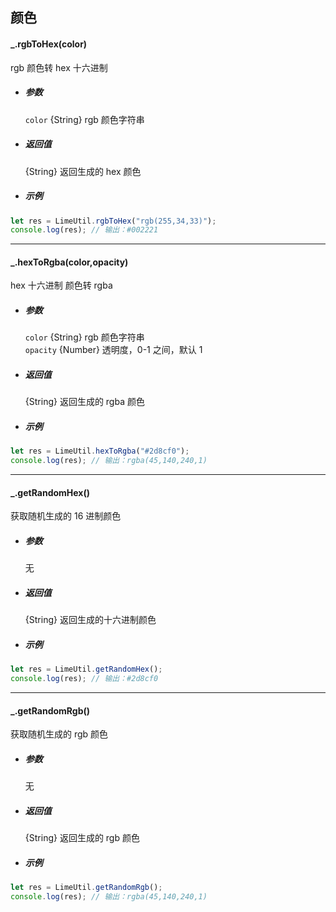 ## 颜色

#### \_.rgbToHex(color)

rgb 颜色转 hex 十六进制

- ##### 参数

  `color` {String} rgb 颜色字符串

- ##### 返回值

  {String} 返回生成的 hex 颜色

- ##### 示例

```javascript
let res = LimeUtil.rgbToHex("rgb(255,34,33)");
console.log(res); // 输出：#002221
```

---

#### \_.hexToRgba(color,opacity)

hex 十六进制 颜色转 rgba

- ##### 参数

  `color` {String} rgb 颜色字符串  
  `opacity` {Number} 透明度，0-1 之间，默认 1

- ##### 返回值

  {String} 返回生成的 rgba 颜色

- ##### 示例

```javascript
let res = LimeUtil.hexToRgba("#2d8cf0");
console.log(res); // 输出：rgba(45,140,240,1)
```

---

#### \_.getRandomHex()

获取随机生成的 16 进制颜色

- ##### 参数

  无

- ##### 返回值

  {String} 返回生成的十六进制颜色

- ##### 示例

```javascript
let res = LimeUtil.getRandomHex();
console.log(res); // 输出：#2d8cf0
```

---

#### \_.getRandomRgb()

获取随机生成的 rgb 颜色

- ##### 参数

  无

- ##### 返回值

  {String} 返回生成的 rgb 颜色

- ##### 示例

```javascript
let res = LimeUtil.getRandomRgb();
console.log(res); // 输出：rgba(45,140,240,1)
```
